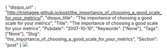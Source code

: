 {
 "disqus_url" : "http://trishagee.github.io/post/the_importance_of_choosing_a_good_scale_for_your_metrics/",
 "disqus_title" : "The importance of choosing a good scale for your metrics",
 "Title": "The importance of choosing a good scale for your metrics",
 "Pubdate": "2007-10-10",
 "Keywords": ["None"],
 "Tags": ["None"],
 "Slug": "the_importance_of_choosing_a_good_scale_for_your_metrics",
 "Section": "post"
}
<img src="http://photos-c.ak.facebook.com/photos-ak-sf2p/v140/234/3/545840811/n545840811_359342_122.jpg"/>
